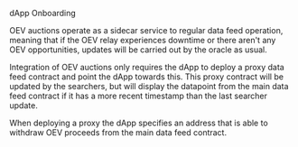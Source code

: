 dApp Onboarding

OEV auctions operate as a sidecar service to regular data feed operation, meaning that if the OEV relay experiences downtime or there aren't any OEV opportunities, updates will be carried out by the oracle as usual.

Integration of OEV auctions only requires the dApp to deploy a proxy data feed contract and point the dApp towards this. This proxy contract will be updated by the searchers, but will display the datapoint from the main data feed contract if it has a more recent timestamp than the last searcher update.

When deploying a proxy the dApp specifies an address that is able to withdraw OEV proceeds from the main data feed contract. 